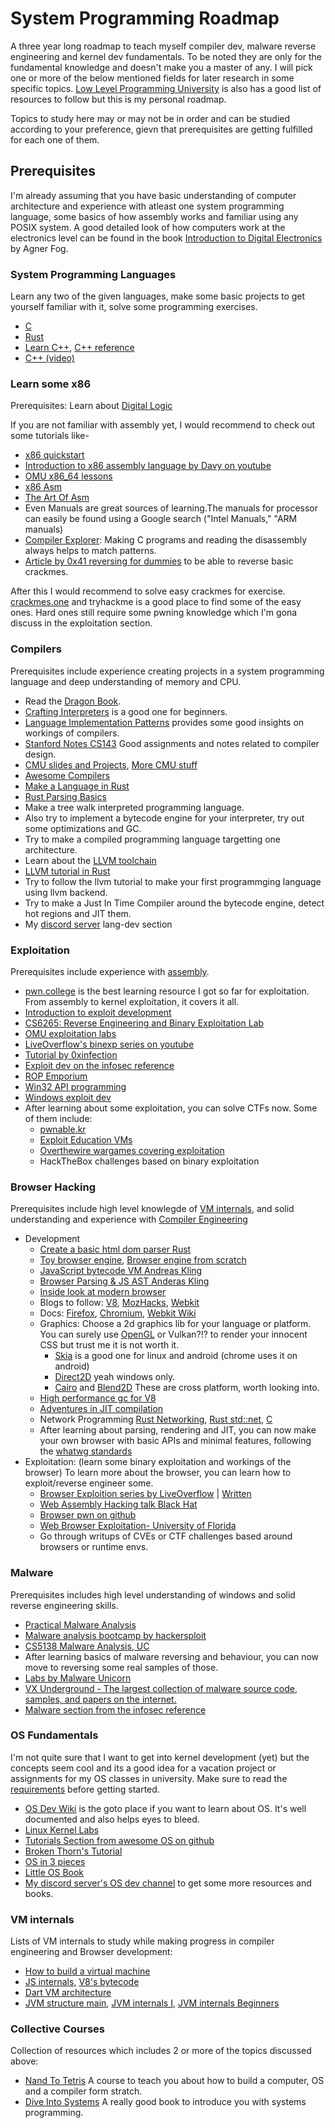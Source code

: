 # System Programming Roadmap

A three year long roadmap to teach myself compiler dev, malware reverse engineering and kernel dev fundamentals. To be noted they are only for the fundamental knowledge and doesn't make you a master of any. I will pick one or more of the below mentioned fields for later research in some specific topics. [Low Level Programming University](https://github.com/gurugio/lowlevelprogramming-university) is also has a good list of resources to follow but this is my personal roadmap.

Topics to study here may or may not be in order and can be studied according to your preference, gievn that prerequisites are getting fulfilled for each one of them.

## Prerequisites

I'm already assuming that you have basic understanding of computer architecture and experience with atleast one system programming language, some basics of how assembly works and familiar using any POSIX system. A good detailed look of how computers work at the electronics level can be found in the book [Introduction to Digital Electronics](https://agner.org/digital/digital_electronics_agner_fog.pdf) by Agner Fog.

### System Programming Languages
Learn any two of the given languages, make some basic projects to get yourself familiar with it, solve some programming exercises.
- [C](https://beej.us/guide/bgc/)
- [Rust](https://doc.rust-lang.org/stable/book/)
- [Learn C++](https://www.learncpp.com/), [C++ reference](https://en.cppreference.com/w/)
- [C++ (video)](https://www.youtube.com/playlist?list=PLlrATfBNZ98dudnM48yfGUldqGD0S4FFb)

### Learn some x86
Prerequisites: Learn about [Digital Logic](https://agner.org/digital/digital_electronics_agner_fog.pdf)

If you are not familiar with assembly yet, I would recommend to check out some tutorials like-
- [x86 quickstart](https://www.cs.virginia.edu/~evans/cs216/guides/x86.html)
- [Introduction to x86 assembly language by Davy on youtube](https://www.youtube.com/playlist?list=PLmxT2pVYo5LB5EzTPZGfFN0c2GDiSXgQe)
- [OMU x86_64 lessons](https://omu.rce.so/lessons/asm-x86-64/)
- [x86 Asm](https://en.wikibooks.org/wiki/X86_Assembly)
- [The Art Of Asm](https://www.plantation-productions.com/Webster/www.artofasm.com/Linux/HTML/AoATOC.html)
- Even Manuals are great sources of learning.The manuals for processor can easily be found using a Google search ("Intel Manuals," "ARM manuals)
- [Compiler Explorer](https://godbolt.org/): Making C programs and reading the disassembly always helps to match patterns.
- [Article by 0x41 reversing for dummies](https://0x41.cf/reversing/2021/07/21/reversing-x86-and-c-code-for-beginners.html) to be able to reverse basic crackmes.

After this I would recommend to solve easy crackmes for exercise. [crackmes.one](https://crackmes.one) and tryhackme is a good place to find some of the easy ones. Hard ones still require some pwning knowledge which I'm gona discuss in the exploitation section.

### Compilers

Prerequisites include experience creating projects in a system programming language and deep understanding of memory and CPU.

- Read the [Dragon Book](https://en.wikipedia.org/wiki/Compilers:_Principles,_Techniques,_and_Tools).
- [Crafting Interpreters](https://craftinginterpreters.com/) is a good one for beginners.
- [Language Implementation Patterns](https://pragprog.com/titles/tpdsl/language-implementation-patterns/) provides some good insights on workings of compilers.
- [Stanford Notes CS143](https://web.stanford.edu/class/archive/cs/cs143/cs143.1128) Good assignments and notes related to compiler design.
- [CMU slides and Projects](https://www.cs.cmu.edu/~janh/courses/411/16/schedule.html), [More CMU stuff](http://people.cs.uchicago.edu/~blume/classes/aut2008/proglang/text/offline.pdf)
- [Awesome Compilers](https://github.com/aalhour/awesome-compilers)
- [Make a Language in Rust](https://arzg.github.io/lang/)
- [Rust Parsing Basics](https://domenicquirl.github.io/blog/parsing-basics/)
- Make a tree walk interpreted programming language.
- Also try to implement a bytecode engine for your interpreter, try out some optimizations and GC.
- Try to make a compiled programming language targetting one architecture.
- Learn about the [LLVM toolchain](https://llvm.org/docs/)
- [LLVM tutorial in Rust](https://github.com/jauhien/iron-kaleidoscope)
- Try to follow the llvm tutorial to make your first programmging language using llvm backend.
- Try to make a Just In Time Compiler around the bytecode engine, detect hot regions and JIT them.
- My [discord server](https://discord.gg/RrDnEj6r9k) lang-dev section

### Exploitation
Prerequisites include experience with [assembly](#learn-some-x86).
- [pwn.college](https://pwn.college) is the best learning resource I got so far for exploitation. From assembly to kernel exploitation, it covers it all.
- [Introduction to exploit development](https://samsclass.info/127/ED_2020.shtml)
- [CS6265: Reverse Engineering and Binary Exploitation Lab](https://tc.gts3.org/cs6265/2021/_static/tut.pdf)
- [OMU exploitation labs](https://omu.rce.so/gcc-2022/)
- [LiveOverflow's binexp series on youtube](https://www.youtube.com/playlist?list=PLhixgUqwRTjxglIswKp9mpkfPNfHkzyeN)
- [Tutorial by 0xinfection](https://0xinfection.github.io/reversing/)
- [Exploit dev on the infosec reference](https://github.com/rmusser01/Infosec_Reference/blob/master/Draft/Exploit_Dev.md)
- [ROP Emporium](https://ropemporium.com/index.html)
- [Win32 API programming](https://riptutorial.com/Download/win32-api.pdf)
- [Windows exploit dev](https://github.com/FULLSHADE/WindowsExploitationResources)
- After learning about some exploitation, you can solve CTFs now. Some of them include:
  -  [pwnable.kr](https://pwnable.kr)
  -  [Exploit Education VMs](https://exploit.education/)
  -  [Overthewire wargames covering exploitation](https://overthewire.org/wargames)
  -  HackTheBox challenges based on binary exploitation

### Browser Hacking
Prerequisites include high level knowlegde of [VM internals](#vm-internals), and solid understanding and experience with [Compiler Engineering](#compilers----6-9-months)
- Development
  - [Create a basic html dom parser Rust](https://www.youtube.com/watch?v=brhuVn91EdY)
  - [Toy browser engine](https://limpet.net/mbrubeck/2014/08/08/toy-layout-engine-1.html), [Browser engine from scratch](https://zerox-dg.github.io/blog/2020/05/29/Browser-from-Scratch-Introduction/)
  - [JavaScript bytecode VM Andreas Kling](https://www.youtube.com/playlist?list=PLMOpZvQB55beChggmvk-sUm8X_vSezpqL)
  - [Browser Parsing & JS AST Anderas Kling](https://www.youtube.com/playlist?list=PLMOpZvQB55be0Nfytz9q2KC_drvoKtkpS)
  - [Inside look at modern browser](https://developers.google.com/web/updates/2018/09/inside-browser-part1)
  - Blogs to follow: [V8](https://v8.dev/blog), [MozHacks](https://hacks.mozilla.org/), [Webkit](https://webkit.org/blog/)
  - Docs: [Firefox](https://firefox-source-docs.mozilla.org/index.html), [Chromium](https://chromium.googlesource.com/chromium/src/+/master/docs/README.md), [Webkit Wiki](https://chromium.googlesource.com/chromium/src/+/master/docs/README.md)
  - Graphics: Choose a 2d graphics lib for your language or platform.
    You can surely use [OpenGL](https://learnopengl.com) or Vulkan?!? to render your innocent CSS but trust me it is not worth it.
    - [Skia](https://skia.org/) is a good one for linux and android (chrome uses it on android)
    - [Direct2D](https://learn.microsoft.com/en-us/windows/win32/direct2d/direct2d-portal) yeah windows only.
    - [Cairo](https://www.cairographics.org/) and [Blend2D](https://blend2d.com) These are cross platform, worth looking into.
  - [High performance gc for V8](https://v8.dev/blog/high-performance-cpp-gc)
  - [Adventures in JIT compilation](https://eli.thegreenplace.net/2017/adventures-in-jit-compilation-part-1-an-interpreter/)
  - Network Programming [Rust Networking](https://www.rust-lang.org/what/networking), [Rust std::net](https://doc.rust-lang.org/std/net/index.html), [C](https://beej.us/guide/bgnet/)
  - After learning about parsing, rendering and JIT, you can now make your own browser with basic APIs and minimal features, following the [whatwg standards](https://whatwg.org/)
- Exploitation: (learn some binary exploitation and workings of the browser)
  To learn more about the browser, you can learn how to exploit/reverse engineer some.
  - [Browser Exploition series by LiveOverflow](https://www.youtube.com/playlist?list=PLhixgUqwRTjwufDsT1ntgOY9yjZgg5H_t) | [Written](https://liveoverflow.com/topic/browser-exploitation/)
  - [Web Assembly Hacking talk Black Hat](https://www.youtube.com/watch?v=DFPD9yI-C70)
  - [Browser pwn on github](https://github.com/m1ghtym0/browser-pwn)
  - [Web Browser Exploitation- University of Florida](https://www.youtube.com/watch?v=-bfO-b5gzHc)
  - Go through writups of CVEs or CTF challenges based around browsers or runtime envs.

### Malware
Prerequisites includes high level understanding of windows and solid reverse engineering skills.
- [Practical Malware Analysis](https://www.amazon.in/Practical-Malware-Analysis-Hands-Dissecting/dp/1593272901)
- [Malware analysis bootcamp by hackersploit](https://www.youtube.com/playlist?list=PLBf0hzazHTGMSlOI2HZGc08ePwut6A2Io)
- [CS5138 Malware Analysis, UC](https://class.malware.re/)
- After learning basics of malware reversing and behaviour, you can now move to reversing some real samples of those.
- [Labs by Malware Unicorn](https://malwareunicorn.org/#/workshops)
- [VX Underground - The largest collection of malware source code, samples, and papers on the internet.](https://www.vx-underground.org/)
- [Malware section from the infosec reference](https://github.com/rmusser01/Infosec_Reference/blob/master/Draft/Malware.md)

### OS Fundamentals
I'm not quite sure that I want to get into kernel development (yet) but the concepts seem cool and its a good idea for a vacation project or assignments for my OS classes in university. Make sure to read the [requirements](https://wiki.osdev.org/Required_Knowledge) before getting started. 
- [OS Dev Wiki](https://wiki.osdev.org) is the goto place if you want to learn about OS. It's well documented and also helps eyes to bleed.
- [Linux Kernel Labs](https://linux-kernel-labs.github.io/refs/heads/master/)
- [Tutorials Section from awesome OS on github](https://github.com/jubalh/awesome-os#tutorials)
- [Broken Thorn's Tutorial](http://www.brokenthorn.com/Resources/)
- [OS in 3 pieces](https://pages.cs.wisc.edu/~remzi/OSTEP/)
- [Little OS Book](https://littleosbook.github.io/)
- [My discord server's OS dev channel](https://discord.gg/mAKetvg2eX) to get some more resources and books.

### VM internals
Lists of VM internals to study while making progress in compiler engineering and Browser development:
- [How to build a virtual machine](https://www.youtube.com/watch?v=OjaAToVkoTw)
- [JS internals](https://codeburst.io/node-js-v8-internals-an-illustrative-primer-83766e983bf6), [V8's bytecode](https://medium.com/dailyjs/understanding-v8s-bytecode-317d46c94775)
- [Dart VM architecture](https://mrale.ph/dartvm/)
- [JVM structure main](https://docs.oracle.com/javase/specs/jvms/se14/html/jvms-2.html), [JVM internals I](https://blog.jamesdbloom.com/JVMInternals.html), [JVM internals Beginners](https://www.freecodecamp.org/news/jvm-tutorial-java-virtual-machine-architecture-explained-for-beginners/)

### Collective Courses
Collection of resources which includes 2 or more of the topics discussed above:
- [Nand To Tetris](https://www.nand2tetris.org) A course to teach you about how to build a computer, OS and a compiler form stratch.
- [Dive Into Systems](https://diveintosystems.org/) A really good book to introduce you with systems programming.
